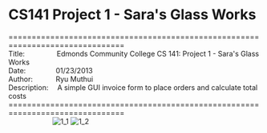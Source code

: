 # CS141 Project 1 - Sara's Glass Works
===============================================================================<br>
Title:&emsp;&emsp;&emsp;&emsp;&nbsp;
Edmonds Community College CS 141: Project 1 - Sara's Glass Works<br>
Date:&emsp;&emsp;&emsp;&emsp;
01/23/2013<br>
Author:&emsp;&emsp;&emsp;
Ryu Muthui<br>
Description:&emsp;
A simple GUI invoice form to place orders and calculate total costs<br>
===============================================================================<br>
&emsp;&emsp;&emsp;&emsp;&emsp;&emsp;
![1_1](https://cloud.githubusercontent.com/assets/10789046/24318146/e0521db2-10bd-11e7-94c9-a4a53f0dd12f.jpg)
![1_2](https://cloud.githubusercontent.com/assets/10789046/24318148/e23ac30e-10bd-11e7-8b09-4281f54d2f66.jpg)<br>
